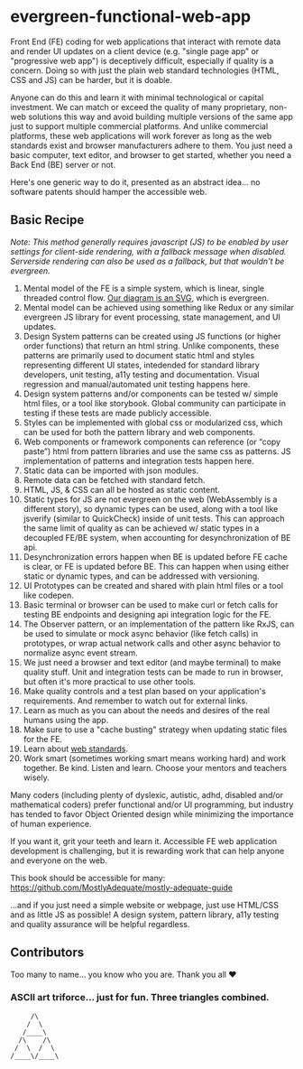 # evergreen-functional-web-app

Front End (FE) coding for web applications that interact with remote data and render UI updates on a client device (e.g. "single page app" or "progressive web app") is deceptively difficult, especially if quality is a concern. Doing so with just the plain web standard technologies (HTML, CSS and JS) can be harder, but it is doable.

Anyone can do this and learn it with minimal technological or capital investment.  We can match or exceed the quality of many proprietary, non-web solutions this way and avoid building multiple versions of the same app just to support multiple commercial platforms. And unlike commercial platforms, these web applications will work forever as long as the web standards exist and browser manufacturers adhere to them.  You just need a basic computer, text editor, and browser to get started, whether you need a Back End (BE) server or not.

Here's one generic way to do it, presented as an abstract idea... no software patents should hamper the accessible web.

## Basic Recipe

*Note: This method generally requires javascript (JS) to be enabled by user settings for client-side rendering, with a fallback message when disabled. Serverside rendering can also be used as a fallback, but that wouldn't be evergreen.*

1. Mental model of the FE is a simple system, which is linear, single threaded control flow.  [Our diagram is an SVG](https://raw.githubusercontent.com/darthrellimnad/generic-fe-system/main/Generic-FE-System.drawio.svg), which is evergreen.
2. Mental model can be achieved using something like Redux or any similar evergreen JS library for event processing, state management, and UI updates.
3. Design System patterns can be created using JS functions (or higher order functions) that return an html string.  Unlike components, these patterns are primarily used to document static html and styles representing different UI states, intedended for standard library developers, unit testing, a11y testing and documentation.  Visual regression and manual/automated unit testing happens here.
4. Design system patterns and/or components can be tested w/ simple html files, or a tool like storybook. Global community can participate in testing if these tests are made publicly accessible.
5. Styles can be implemented with global css or modularized css, which can be used for both the pattern library and web components.
6. Web components or framework components can reference (or “copy paste”) html from pattern libraries and use the same css as patterns.  JS implementation of patterns and integration tests happen here.
7. Static data can be imported with json modules.
8. Remote data can be fetched with standard fetch.
9. HTML, JS, & CSS can all be hosted as static content.
10. Static types for JS are not evergreen on the web (WebAssembly is a different story), so dynamic types can be used, along with a tool like jsverify (similar to QuickCheck) inside of unit tests.  This can approach the same limit of quality as can be achieved w/ static types in a decoupled FE/BE system, when accounting for desynchronization of BE api.
11. Desynchronization errors happen when BE is updated before FE cache is clear, or FE is updated before BE.  This can happen when using either static or dynamic types, and can be addressed with versioning.
12. UI Prototypes can be created and shared with plain html files or a tool like codepen.
13. Basic terminal or browser can be used to make curl or fetch calls for testing BE endpoints and designing api integration logic for the FE.
14. The Observer pattern, or an implementation of the pattern like RxJS, can be used to simulate or mock async behavior (like fetch calls) in prototypes, or wrap actual network calls and other async behavior to normalize async event stream.
15. We just need a browser and text editor (and maybe terminal) to make quality stuff.  Unit and integration tests can be made to run in browser, but often it's more practical to use other tools.
16. Make quality controls and a test plan based on your application's requirements. And remember to watch out for external links.
17. Learn as much as you can about the needs and desires of the real humans using the app.
18. Make sure to use a "cache busting" strategy when updating static files for the FE.
19. Learn about [web standards](https://www.w3.org/WAI/standards-guidelines/).
20. Work smart (sometimes working smart means working hard) and work together. Be kind. Listen and learn. Choose your mentors and teachers wisely.

Many coders (including plenty of dyslexic, autistic, adhd, disabled and/or mathematical coders) prefer functional and/or UI programming, but industry has tended to favor Object Oriented design while minimizing the importance of human experience.

If you want it, grit your teeth and learn it. Accessible FE web application development is challenging, but it is rewarding work that can help anyone and everyone on the web.

This book should be accessible for many: https://github.com/MostlyAdequate/mostly-adequate-guide

...and if you just need a simple website or webpage, just use HTML/CSS and as little JS as possible!  A design system, pattern library, a11y testing and quality assurance will be helpful regardless.

## Contributors
Too many to name... you know who you are.  Thank you all ❤️

### ASCII art triforce... just for fun. Three triangles combined.
```
     /\
    /  \
   /____\  
  /\    /\
 /  \  /  \
/____\/____\
```
